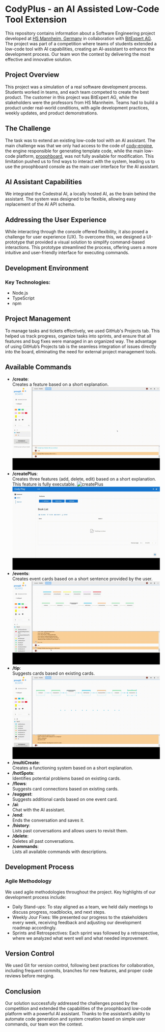 # CodyPlus - an AI Assisted Low-Code Tool Extension

This repository contains information about a Software Engineering project developed at [HS Mannheim, Germany](https://www.hs-mannheim.de/) in collaboration with [BitExpert AG](https://bitexpert.de/). The project was part of a competition where teams of students extended a low-code tool with AI capabilities, creating an AI-assistant to enhance the development process. Our team won the contest by delivering the most effective and innovative solution.

## Project Overview

This project was a simulation of a real software development process. Students worked in teams, and each team competed to create the best product. The customer in this project was BitExpert AG, while the stakeholders were the professors from HS Mannheim. Teams had to build a product under real-world conditions, with agile development practices, weekly updates, and product demonstrations.

## The Challenge

The task was to extend an existing low-code tool with an AI assistant. The main challenge was that we only had access to the code of [cody-engine](https://github.com/proophboard/cody-engine), the engine responsible for generating template code, while the main low-code platform, [proophboard](https://prooph-board.com/), was not fully available for modification. This limitation pushed us to find ways to interact with the system, leading us to use the proophboard console as the main user interface for the AI assistant.

## AI Assistant Capabilities

We integrated the Codestral AI, a locally hosted AI, as the brain behind the assistant. The system was designed to be flexible, allowing easy replacement of the AI API schema.

## Addressing the User Experience

While interacting through the console offered flexibility, it also posed a challenge for user experience (UX). To overcome this, we designed a UI-prototype that provided a visual solution to simplify command-based interactions. This prototype streamlined the process, offering users a more intuitive and user-friendly interface for executing commands.

## Development Environment
### Key Technologies:

  - Node.js
  - TypeScript
  - npm

## Project Management

To manage tasks and tickets effectively, we used GitHub's Projects tab. This helped us track progress, organize tasks into sprints, and ensure that all features and bug fixes were managed in an organized way. The advantage of using GitHub’s Projects tab is the seamless integration of issues directly into the board, eliminating the need for external project management tools.

## Available Commands

- **/create**:  
Creates a feature based on a short explanation.
![create](create.gif)
- **/createPlus**:   
Creates three features (add, delete, edit) based on a short explanation.  
This feature is fully executable.
![createPlus](createPlus.gif)
![executable](excuteable.gif)
- **/events**:  
Creates event cards based on a short sentence provided by the user.
![events](events.gif)
- **/tip**:  
Suggests cards based on existing cards.
![tip](tip.gif)
- **/multiCreate**:   
Creates a functioning system based on a short explanation.
- **/hotSpots**:   
Identifies potential problems based on existing cards.
- **/flows**:  
Suggests card connections based on existing cards.
- **/suggest**:   
Suggests additional cards based on one event card.
- **/ai**:   
Chat with the AI assistant.
- **/end**:   
Ends the conversation and saves it.
- **/history**:   
Lists past conversations and allows users to revisit them.
- **/delete**:   
Deletes all past conversations.
- **/commands**:   
Lists all available commands with descriptions.

## Development Process
### Agile Methodology

We used agile methodologies throughout the project. Key highlights of our development process include:  
- Daily Stand-ups:
To stay aligned as a team, we held daily meetings to discuss progress, roadblocks, and next steps.
- Weekly Jour Fixes:
We presented our progress to the stakeholders every week, receiving feedback and adjusting our development roadmap accordingly.
- Sprints and Retrospectives:
Each sprint was followed by a retrospective, where we analyzed what went well and what needed improvement.

## Version Control

We used Git for version control, following best practices for collaboration, including frequent commits, branches for new features, and proper code reviews before merging.
## Conclusion

Our solution successfully addressed the challenges posed by the competition and extended the capabilities of the proophboard low-code platform with a powerful AI assistant. Thanks to the assistant’s ability to automate code generation and system creation based on simple user commands, our team won the contest.
